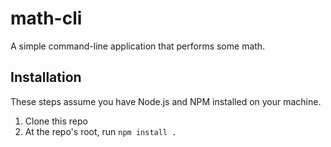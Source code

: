 # math-cli

A simple command-line application that performs some math.

## Installation

These steps assume you have Node.js and NPM installed on your machine.

1. Clone this repo
1. At the repo's root, run `npm install .`
